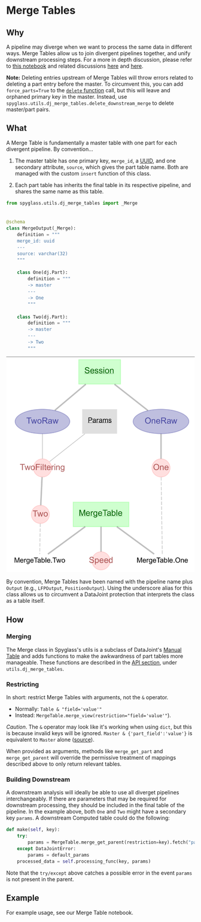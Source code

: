 # Merge Tables

## Why

A pipeline may diverge when we want to process the same data in different ways.
Merge Tables allow us to join divergent pipelines together, and unify downstream
processing steps. For a more in depth discussion, please refer to
[this notebook](https://github.com/ttngu207/db-programming-with-datajoint/blob/master/notebooks/pipelines_merging_design_master_part.ipynb)
and related discussions
[here](https://github.com/datajoint/datajoint-python/issues/151) and
[here](https://github.com/LorenFrankLab/spyglass/issues/469).

**Note:** Deleting entries upstream of Merge Tables will throw errors related to
deleting a part entry before the master. To circumvent this, you can add
`force_parts=True` to the
[`delete` function](https://datajoint.com/docs/core/datajoint-python/0.14/api/datajoint/__init__/#datajoint.table.Table.delete)
call, but this will leave and orphaned primary key in the master. Instead, use
`spyglass.utils.dj_merge_tables.delete_downstream_merge` to delete master/part
pairs.

## What

A Merge Table is fundamentally a master table with one part for each divergent
pipeline. By convention...

1. The master table has one primary key, `merge_id`, a
   [UUID](https://en.wikipedia.org/wiki/Universally_unique_identifier), and one
   secondary attribute, `source`, which gives the part table name. Both are
   managed with the custom `insert` function of this class.

2. Each part table has inherits the final table in its respective pipeline, and
   shares the same name as this table.

```python
from spyglass.utils.dj_merge_tables import _Merge


@schema
class MergeOutput(_Merge):
    definition = """
    merge_id: uuid
    ---
    source: varchar(32)
    """

    class One(dj.Part):
        definition = """
        -> master
        ---
        -> One
        """

    class Two(dj.Part):
        definition = """
        -> master
        ---
        -> Two
        """
```

![Merge diagram](../images/merge_diagram.png)

By convention, Merge Tables have been named with the pipeline name plus `Output`
(e.g., `LFPOutput`, `PositionOutput`). Using the underscore alias for this class
allows us to circumvent a DataJoint protection that interprets the class as a
table itself.

## How

### Merging

The Merge class in Spyglass's utils is a subclass of DataJoint's
[Manual Table](https://datajoint.com/docs/core/design/tables/tiers/#data-entry-lookup-and-manual)
and adds functions to make the awkwardness of part tables more manageable. These
functions are described in the [API section](../api/utils/dj_merge_tables.md),
under `utils.dj_merge_tables`.

### Restricting

In short: restrict Merge Tables with arguments, not the `&` operator.

- Normally: `Table & "field='value'"`
- Instead: `MergeTable.merge_view(restriction="field='value'"`).

_Caution_. The `&` operator may look like it's working when using `dict`, but
this is because invalid keys will be ignored. `Master & {'part_field':'value'}`
is equivalent to `Master` alone
([source](https://docs.datajoint.org/python/queries/06-Restriction.html#restriction-by-a-mapping)).

When provided as arguments, methods like `merge_get_part` and `merge_get_parent`
will override the permissive treatment of mappings described above to only
return relevant tables.

### Building Downstream

A downstream analysis will ideally be able to use all diverget pipelines
interchangeably. If there are parameters that may be required for downstream
processing, they should be included in the final table of the pipeline. In the
example above, both `One` and `Two` might have a secondary key `params`. A
downstream Computed table could do the following:

```python
def make(self, key):
    try:
        params = MergeTable.merge_get_parent(restriction=key).fetch("params")
    except DataJointError:
        params = default_params
    processed_data = self.processing_func(key, params)
```

Note that the `try/except` above catches a possible error in the event `params`
is not present in the parent.

## Example

For example usage, see our Merge Table notebook.
